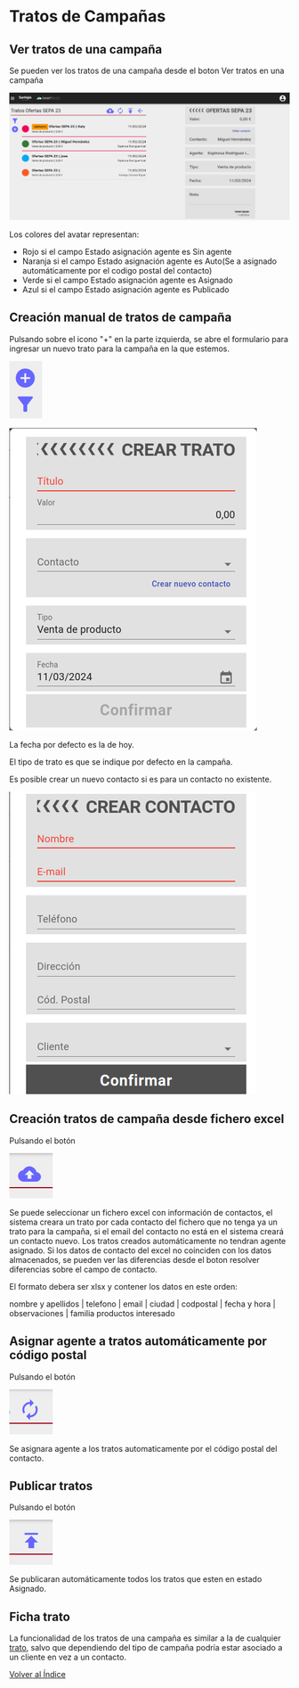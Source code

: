 # Tratos de Campañas

## Ver tratos de una campaña

Se pueden ver los tratos de una campaña desde el boton Ver tratos en una campaña

![datosgenerales](./img/tratoscampania.png)

Los colores del avatar representan:

- Rojo si el campo Estado asignación agente es Sin agente
- Naranja si el campo Estado asignación agente es Auto(Se a asignado automáticamente por el codigo postal del contacto)
- Verde si el campo Estado asignación agente es Asignado
- Azul si el campo Estado asignación agente es Publicado

## Creación manual de tratos de campaña

Pulsando sobre el icono "+" en la parte izquierda, se abre el formulario para ingresar un nuevo trato para la campaña en la que estemos.

![acciones](./img/acciones.png)

![Nuevo trato](./img/nuevotrato.png)

La fecha por defecto es la de hoy.

El tipo de trato es que se indique por defecto en la campaña.

Es posible crear un nuevo contacto si es para un contacto no existente.

![Nuevo trato](./img/nuevocontactocampania.png)


## Creación tratos de campaña desde fichero excel

Pulsando el botón

![Nuevo trato](./img/cargatratoexcel.png)

Se puede seleccionar un fichero excel con información de contactos, el sistema creara un trato por cada contacto del fichero que no tenga ya un trato para la campaña, si el email del contacto no está en el sistema creará un contacto nuevo.
Los tratos creados automáticamente no tendran agente asignado.
Si los datos de contacto del excel no coinciden con los datos almacenados, se pueden ver las diferencias desde el boton resolver diferencias sobre el campo de contacto.

El formato debera ser xlsx y contener los datos en este orden:

nombre y apellidos | telefono | email | ciudad | codpostal | fecha y hora | observaciones | familia productos interesado

## Asignar agente a tratos automáticamente por código postal

Pulsando el botón

![Nuevo trato](./img/asignarcontactoauto.png)

Se asignara agente a los tratos automaticamente por el código postal del contacto.

## Publicar tratos

Pulsando el botón

![Nuevo trato](./img/publicar.png)

Se publicaran automáticamente todos los tratos que esten en estado Asignado.

## Ficha trato

La funcionalidad de los tratos de una campaña es similar a la de cualquier [trato](./tratos.md), salvo que dependiendo del tipo de campaña podría estar asociado a un cliente en vez a un contacto.

[Volver al Índice](./index.md)